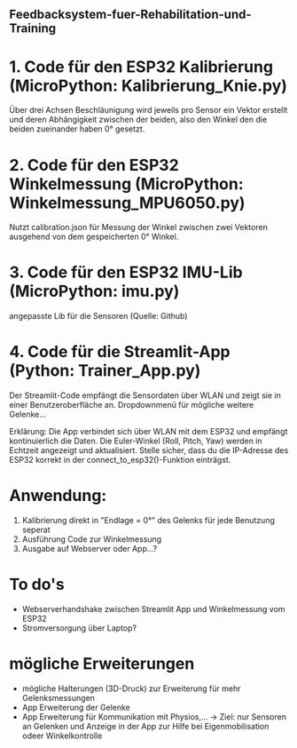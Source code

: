 ## Feedbacksystem-fuer-Rehabilitation-und-Training


# 1. Code für den ESP32 Kalibrierung (MicroPython: Kalibrierung_Knie.py)
Über drei Achsen Beschläunigung wird jeweils pro Sensor ein Vektor erstellt und deren Abhängigkeit zwischen der beiden, also den Winkel den die beiden zueinander haben 0° gesetzt.

# 2. Code für den ESP32 Winkelmessung (MicroPython: Winkelmessung_MPU6050.py)
Nutzt calibration.json für Messung der Winkel zwischen zwei Vektoren ausgehend von dem gespeicherten 0° Winkel. 

# 3. Code für den ESP32 IMU-Lib (MicroPython: imu.py)
angepasste Lib für die Sensoren (Quelle: Github)

# 4. Code für die Streamlit-App (Python: Trainer_App.py)
Der Streamlit-Code empfängt die Sensordaten über WLAN und zeigt sie in einer Benutzeroberfläche an.
Dropdownmenü für mögliche weitere Gelenke...

Erklärung:
Die App verbindet sich über WLAN mit dem ESP32 und empfängt kontinuierlich die Daten.
Die Euler-Winkel (Roll, Pitch, Yaw) werden in Echtzeit angezeigt und aktualisiert.
Stelle sicher, dass du die IP-Adresse des ESP32 korrekt in der connect_to_esp32()-Funktion einträgst.

# Anwendung:
1. Kalibrierung direkt in "Endlage = 0°" des Gelenks für jede Benutzung seperat
2. Ausführung Code zur Winkelmessung
3. Ausgabe auf Webserver oder App...?
   

# To do's
- Webserverhandshake zwischen Streamlit App und Winkelmessung vom ESP32
- Stromversorgung über Laptop?

# mögliche Erweiterungen
- mögliche Halterungen (3D-Druck) zur Erweiterung für mehr Gelenksmessungen
- App Erweiterung der Gelenke
- App Erweiterung für Kommunikation mit Physios,...
-> Ziel: nur Sensoren an Gelenken und Anzeige in der App zur Hilfe bei Eigenmobilisation odeer Winkelkontrolle

